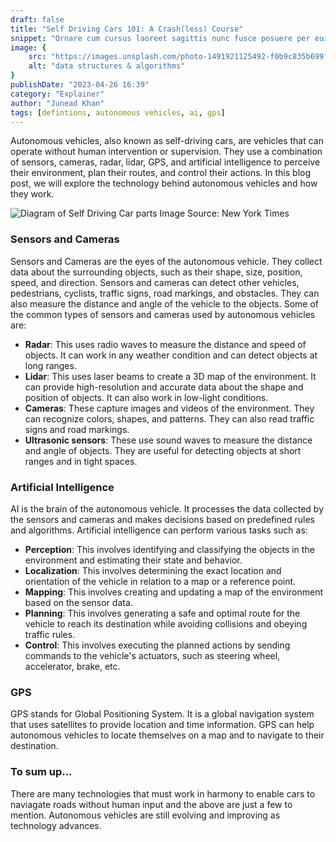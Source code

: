 ```yaml
---
draft: false
title: "Self Driving Cars 101: A Crash(less) Course"
snippet: "Ornare cum cursus laoreet sagittis nunc fusce posuere per euismod dis vehicula a, semper fames lacus maecenas dictumst pulvinar neque enim non potenti. Torquent hac sociosqu eleifend potenti."
image: {
    src: "https://images.unsplash.com/photo-1491921125492-f0b9c835b699?ixlib=rb-4.0.3&ixid=MnwxMjA3fDB8MHxwaG90by1wYWdlfHx8fGVufDB8fHx8&auto=format&fit=crop&w=687&q=80",
    alt: "data structures & algorithms"
}
publishDate: "2023-04-26 16:39"
category: "Explainer"
author: "Junead Khan"
tags: [defintions, autonomous vehicles, ai, gps]
---
```


Autonomous vehicles, also known as self-driving cars, are vehicles that can operate without human intervention or supervision. They use a combination of sensors, cameras, radar, lidar, GPS, and artificial intelligence to perceive their environment, plan their routes, and control their actions. In this blog post, we will explore the technology behind autonomous vehicles and how they work.

![Diagram of Self Driving Car parts](https://static01.nyt.com/images/2016/12/13/technology/how-self-driving-cars-work-1481671863640/how-self-driving-cars-work-1481671863640-videoSixteenByNineJumbo1600.png) Image Source: New York Times

### Sensors and Cameras
Sensors and Cameras are the eyes of the autonomous vehicle. They collect data about the surrounding objects, such as their shape, size, position, speed, and direction. Sensors and cameras can detect other vehicles, pedestrians, cyclists, traffic signs, road markings, and obstacles. They can also measure the distance and angle of the vehicle to the objects. Some of the common types of sensors and cameras used by autonomous vehicles are:

- **Radar**: This uses radio waves to measure the distance and speed of objects. It can work in any weather condition and can detect objects at long ranges.
- **Lidar**: This uses laser beams to create a 3D map of the environment. It can provide high-resolution and accurate data about the shape and position of objects. It can also work in low-light conditions.
- **Cameras**: These capture images and videos of the environment. They can recognize colors, shapes, and patterns. They can also read traffic signs and road markings.
- **Ultrasonic sensors**: These use sound waves to measure the distance and angle of objects. They are useful for detecting objects at short ranges and in tight spaces.

### Artificial Intelligence 

AI is the brain of the autonomous vehicle. It processes the data collected by the sensors and cameras and makes decisions based on predefined rules and algorithms. Artificial intelligence can perform various tasks such as:

- **Perception**: This involves identifying and classifying the objects in the environment and estimating their state and behavior.
- **Localization**: This involves determining the exact location and orientation of the vehicle in relation to a map or a reference point.
- **Mapping**: This involves creating and updating a map of the environment based on the sensor data.
- **Planning**: This involves generating a safe and optimal route for the vehicle to reach its destination while avoiding collisions and obeying traffic rules.
- **Control**: This involves executing the planned actions by sending commands to the vehicle's actuators, such as steering wheel, accelerator, brake, etc.

### GPS

GPS stands for Global Positioning System. It is a global navigation system that uses satellites to provide location and time information. GPS can help autonomous vehicles to locate themselves on a map and to navigate to their destination.

### To sum up...
There are many technologies that must work in harmony to enable cars to naviagate roads without human input and the above are just a few to mention. Autonomous vehicles are still evolving and improving as technology advances.